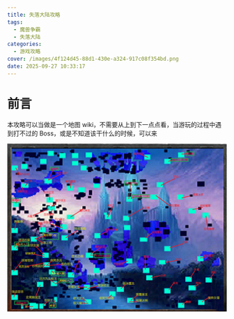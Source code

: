 ```yaml
---
title: 失落大陆攻略
tags:
  - 魔兽争霸
  - 失落大陆
categories:
  - 游戏攻略
cover: /images/4f124d45-88d1-430e-a324-917c08f354bd.png
date: 2025-09-27 10:33:17
---
```

# 前言

本攻略可以当做是一个地图 wiki，不需要从上到下一点点看，当游玩的过程中遇到打不过的 Boss，或是不知道该干什么的时候，可以来

![4f124d45-88d1-430e-a324-917c08f354bd.png](/images/4f124d45-88d1-430e-a324-917c08f354bd.png)
